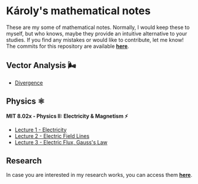 # Károly's mathematical notes

These are my some of mathematical notes. Normally, I would keep these to myself, but who knows, maybe they provide an intuitive alternative to your studies. If you find any mistakes or would like to contribute, let me know! The commits for this repository are available [**here**](https://github.com/karoly-zsolnai-feher/karoly-zsolnai-feher.github.io). 

## Vector Analysis 🌬️
* [Divergence](VectorAnalysis/Divergence.md)
  
## **Physics** ⚛️ 
**MIT 8.02x - Physics II: Electricity & Magnetism ⚡️**

* [Lecture 1 - Electricity](Physics/8.02x-Electricity_and_Magnetism_(Lewin)/1-Electricity)  
* [Lecture 2 - Electric Field Lines](Physics/8.02x-Electricity_and_Magnetism_(Lewin)/2-Electric_Field_Lines)  
* [Lecture 3 - Electric Flux, Gauss's Law](Physics/8.02x-Electricity_and_Magnetism_(Lewin)/3-Electric_Flux) 

## Research
In case you are interested in my research works, you can access them
[**here**](https://users.cg.tuwien.ac.at/zsolnai/).